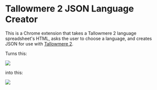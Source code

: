 # Tallowmere 2 JSON Language Creator
This is a Chrome extension that takes a Tallowmere 2 language spreadsheet's HTML, asks the user to choose a language, and creates JSON for use with <a href="https://www.tallowmere2.com/">Tallowmere 2</a>.

Turns this:

<img src="http://i.imgur.com/vCyL0dl.png" />

into this:

<img src="http://i.imgur.com/8GwBA8N.png" />
